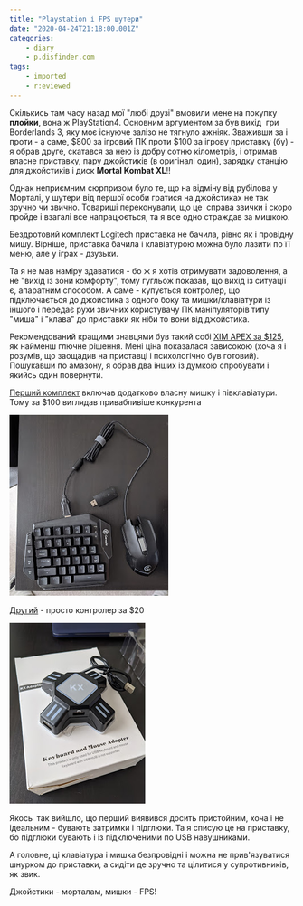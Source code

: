 ```yaml
---
title: "Playstation і FPS шутери"
date: "2020-04-24T21:18:00.001Z"
categories:
    - diary
    - p.disfinder.com
tags:
    - imported
    - r:eviewed
---
```

Скількись там часу назад мої "любі друзі" вмовили мене на покупку **плойки**, вона ж PlayStation4. Основним аргументом за був вихід  гри Borderlands 3, яку моє існуюче залізо не тягнуло ажніяк. Зваживши за і проти - а саме, $800 за ігровий ПК проти $100 за ігрову приставку (бу) - я обрав друге, скатався за нею із добру сотню кілометрів, і отримав власне приставку, пару джойстиків (в оригіналі один), зарядку станцію для джойстиків і диск **Mortal Kombat XL**!!  
<!--more-->
Однак неприємним сюрпризом було те, що на відміну від рубілова у Морталі, у шутери від першої особи гратися на джойстиках не так зручно чи звично. Товариші переконували, що це  справа звички і скоро пройде і взагалі все напрацюється, та я все одно страждав за мишкою.

Бездротовий комплект Logitech приставка не бачила, рівно як і провідну мишу. Вірніше, приставка бачила і клавіатурою можна було лазити по її меню, але у іграх - дзузьки.

Та я не мав наміру здаватися - бо ж я хотів отримувати задоволення, а не "вихід із зони комфорту", тому гугльож показав, що вихід із ситуації є, апаратним способом. А саме - купується контролер, що підключається до джойстика з одного боку та мишки/клавіатури із іншого і передає рухи звичних користувачу ПК маніпуляторів типу "миша" і "клава" до приставки як ніби то вони від джойстика.

Рекомендований кращими знавцями був такий собі [XIM APEX за $125](https://www.amazon.com/XIM-APEX-Keyboard-Mouse-Adapter/dp/B079SS1CCR), як найменш глючне рішення. Мені ціна показалася зависокою (хоча я і розумів, що заощадив на приставці і психологічно був готовий). Пошукавши по амазону, я обрав два інших із думкою спробувати і якийсь один повернути.

[Перший комплект](https://www.amazon.com/gp/product/B07N2SSWHV) включав додатково власну мишку і півклавіатури. Тому за $100 виглядав привабливіше конкурента

[![](thumb_00.jpg)](img00.jpg)

[Другий](https://www.amazon.com/gp/product/B07ZHLF5L6) - просто контролер за $20

[![](thumb_01.jpg)](img01.jpg)

Якось  так вийшло, що перший виявився досить пристойним, хоча і не ідеальним - бувають затримки і підглюки. Та я списую це на приставку, бо підглюки бувають і із підключеними по USB навушниками.

А головне, ці клавіатура і мишка безпровідні і можна не прив'язуватися шнурком до приставки, а сидіти де зручно та цілитися у супротивників, як звик.

Джойстики - морталам, мишки - FPS!
